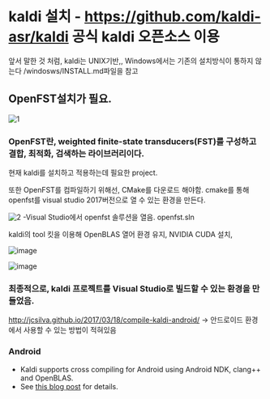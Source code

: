 # kaldi 설치 - https://github.com/kaldi-asr/kaldi 공식 kaldi 오픈소스 이용
앞서 말한 것 처럼, kaldi는 UNIX기반,, Windows에서는 기존의 설치방식이 통하지 않는다
/windosws/INSTALL.md파일을 참고

## OpenFST설치가 필요.
![1](https://user-images.githubusercontent.com/31847834/58751915-ad818c80-84e0-11e9-9b3a-fbf130bc4c60.PNG)

### OpenFST란, weighted finite-state transducers(FST)를 구성하고 결합, 최적화, 검색하는 라이브러리이다. 

현재 kaldi를 설치하고 적용하는데 필요한 project.

또한 OpenFST를 컴파일하기 위해선, CMake를 다운로드 해야함. cmake를 통해  openfst를 visual studio 2017버전으로 열 수 있는 환경을 만든다.

![2](https://user-images.githubusercontent.com/31847834/58753247-373c5480-84f7-11e9-981a-96bcb12fab13.PNG)
-Visual Studio에서 openfst 솔루션을 열음. openfst.sln

kaldi의 tool 킷을 이용해 OpenBLAS 열어 환경 유지,  NVIDIA CUDA 설치,  

![image](https://user-images.githubusercontent.com/31847834/58753415-ce0a1080-84f9-11e9-9391-cd91b3962a68.png)

![image](https://user-images.githubusercontent.com/31847834/58753412-c185b800-84f9-11e9-99af-76515cae543a.png)

### 최종적으로, kaldi 프로젝트를 Visual Studio로 빌드할 수 있는 환경을 만들었음.

http://jcsilva.github.io/2017/03/18/compile-kaldi-android/ -> 안드로이드 환경에서 사용할 수 있는 방법이 적혀있음

### Android

- Kaldi supports cross compiling for Android using Android NDK, clang++ and
  OpenBLAS.
- See [this blog post](http://jcsilva.github.io/2017/03/18/compile-kaldi-android/)
  for details.

